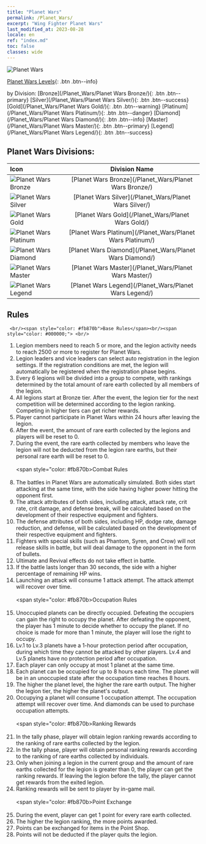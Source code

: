 ```yaml
---
title: "Planet Wars"
permalink: /Planet_Wars/
excerpt: "Wing Fighter Planet Wars"
last_modified_at: 2023-08-28
locale: en
ref: "index.md"
toc: false
classes: wide
---
```



  ![Planet Wars](/images/PlanetWars_header.png)

  [Planet Wars Levels](/Planet_Wars/#collection-center-levels){: .btn .btn--info}


  by Division:   [Bronze](/Planet_Wars/Planet Wars Bronze/){: .btn .btn--primary}   [Silver](/Planet_Wars/Planet Wars Silver/){: .btn .btn--success}   [Gold](/Planet_Wars/Planet Wars Gold/){: .btn .btn--warning}   [Platinum](/Planet_Wars/Planet Wars Platinum/){: .btn .btn--danger}   [Diamond](/Planet_Wars/Planet Wars Diamond/){: .btn .btn--info}   [Master](/Planet_Wars/Planet Wars Master/){: .btn .btn--primary}   [Legend](/Planet_Wars/Planet Wars Legend/){: .btn .btn--success} 

## Planet Wars Divisions:

  |  Icon | Division Name |
  |:------|:-------------:|
 | ![Planet Wars Bronze](/images/planet_wars/Bronze_p.png) | [Planet Wars Bronze](/Planet_Wars/Planet Wars Bronze/) |
 | ![Planet Wars Silver](/images/planet_wars/Silver_p.png) | [Planet Wars Silver](/Planet_Wars/Planet Wars Silver/) |
 | ![Planet Wars Gold](/images/planet_wars/Gold_p.png) | [Planet Wars Gold](/Planet_Wars/Planet Wars Gold/) |
 | ![Planet Wars Platinum](/images/planet_wars/Platinum_p.png) | [Planet Wars Platinum](/Planet_Wars/Planet Wars Platinum/) |
 | ![Planet Wars Diamond](/images/planet_wars/Diamond_p.png) | [Planet Wars Diamond](/Planet_Wars/Planet Wars Diamond/) |
 | ![Planet Wars Master](/images/planet_wars/Master_p.png) | [Planet Wars Master](/Planet_Wars/Planet Wars Master/) |
 | ![Planet Wars Legend](/images/planet_wars/Legend_p.png) | [Planet Wars Legend](/Planet_Wars/Planet Wars Legend/) |


## Rules

     <br/><span style="color: #fb870b">Base Rules</span><br/><span style="color: #000000;"> <br/>
  1. Legion members need to reach 5 or more, and the legion activity needs to reach 2500 or more to register for Planet Wars.<br/>
  2. Legion leaders and vice leaders can select auto registration in the legion settings. If the registration conditions are met, the legion will automatically be registered when the registration phase begins.<br/>
  3. Every 6 legions will be divided into a group to compete, with rankings determined by the total amount of rare earth collected by all members of the legion.<br/>
  4. All legions start at Bronze tier. After the event, the legion tier for the next competition will be determined according to the legion ranking. Competing in higher tiers can get richer rewards.<br/>
  5. Player cannot participate in Planet Wars within 24 hours after leaving the legion.<br/>
  6. After the event, the amount of rare earth collected by the legions and players will be reset to 0.<br/>
  7. During the event, the rare earth collected by members who leave the legion will not be deducted from the legion rare earths, but their personal rare earth will be reset to 0.<br/>
   <br/><span style="color: #fb870b>Combat Rules</span><br/><span style="color: #000000;"> <br/>
  1. The battles in Planet Wars are automatically simulated. Both sides start attacking at the same time, with the side having higher power hitting the opponent first.<br/>
  2. The attack attributes of both sides, including attack, attack rate, crit rate, crit damage, and defense break, will be calculated based on the development of their respective equipment and fighters. <br/>
  3. The defense attributes of both sides, including HP, dodge rate, damage reduction, and defense, will be calculated based on the development of their respective equipment and fighters.<br/>
  4. Fighters with special skills (such as Phantom, Syren, and Crow) will not release skills in battle, but will deal damage to the opponent in the form of bullets.<br/>
  5. Ultimate and Revival effects do not take effect in battle.<br/>
  6. If the battle lasts longer than 30 seconds, the side with a higher percentage of remaining HP wins.<br/>
  7. Launching an attack will consume 1 attack attempt. The attack attempt will recover over time.<br/>
   <br/><span style="color: #fb870b>Occupation Rules</span><br/><span style="color: #000000;"> <br/>
  1. Unoccupied planets can be directly occupied. Defeating the occupiers can gain the right to occupy the planet. After defeating the opponent, the player has 1 minute to decide whether to occupy the planet. If no choice is made for more than 1 minute, the player will lose the right to occupy.<br/>
  2. Lv.1 to Lv.3 planets have a 1-hour protection period after occupation, during which time they cannot be attacked by other players. Lv.4 and Lv.5 planets have no protection period after occupation.<br/>
  3. Each player can only occupy at most 1 planet at the same time.<br/>
  4. Each planet can be occupied for up to 8 hours each time. The planet will be in an unoccupied state after the occupation time reaches 8 hours.<br/>
  5. The higher the planet level, the higher the rare earth output. The higher the legion tier, the higher the planet's output.<br/>
  6. Occupying a planet will consume 1 occupation attempt. The occupation attempt will recover over time. And diamonds can be used to purchase occupation attempts.<br/>
   <br/><span style="color: #fb870b>Ranking Rewards</span><br/><span style="color: #000000;"> <br/>
  1. In the tally phase, player will obtain legion ranking rewards according to the ranking of rare earths collected by the legion.<br/>
  2. In the tally phase, player will obtain personal ranking rewards according to the ranking of rare earths collected by individuals.<br/>
  3. Only when joining a legion in the current group and the amount of rare earths collected for the legion is greater than 0, the player can get the ranking rewards. If leaving the legion before the tally, the player cannot get rewards from the exited legion.<br/>
  4. Ranking rewards will be sent to player by in-game mail.<br/>
   <br/><span style="color: #fb870b>Point Exchange</span><br/><span style="color: #000000;"> <br/>
  1. During the event, player can get 1 point for every rare earth collected.<br/>
  2. The higher the legion ranking, the more points awarded.<br/>
  3. Points can be exchanged for items in the Point Shop.<br/>
  4. Points will not be deducted if the player quits the legion.</span>


